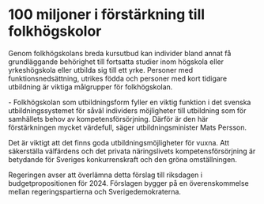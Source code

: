 # 100 miljoner i förstärkning till folkhögskolor

Genom folkhögskolans breda kursutbud kan individer bland annat få grundläggande behörighet till fortsatta studier inom högskola eller yrkeshögskola eller utbilda sig till ett yrke. Personer med funktionsnedsättning, utrikes födda och personer med kort tidigare utbildning är viktiga målgrupper för folkhögskolan.

\- Folkhögskolan som utbildningsform fyller en viktig funktion i det svenska utbildningssystemet för såväl individers möjligheter till utbildning som för samhällets behov av kompetensförsörjning. Därför är den här förstärkningen mycket värdefull, säger utbildningsminister Mats Persson.

Det är viktigt att det finns goda utbildningsmöjligheter för vuxna. Att säkerställa välfärdens och det privata näringslivets kompetensförsörjning är betydande för Sveriges konkurrenskraft och den gröna omställningen.

Regeringen avser att överlämna detta förslag till riksdagen i budgetpropositionen för 2024\. Förslagen bygger på en överenskommelse mellan regeringspartierna och Sverigedemokraterna.
